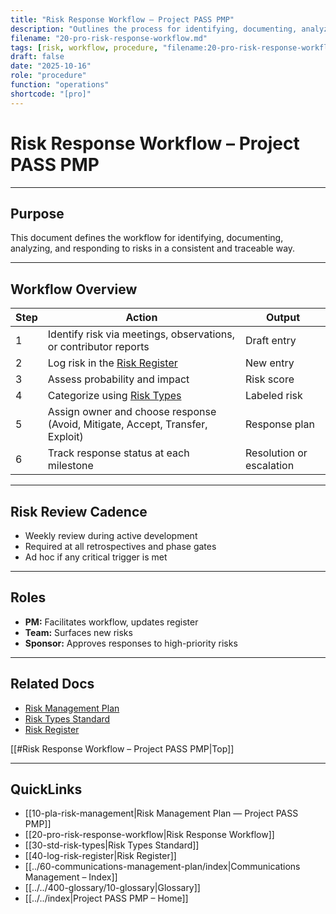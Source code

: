 ```yaml
---
title: "Risk Response Workflow — Project PASS PMP"
description: "Outlines the process for identifying, documenting, analyzing, and responding to risks in a consistent and traceable manner."
filename: "20-pro-risk-response-workflow.md"
tags: [risk, workflow, procedure, "filename:20-pro-risk-response-workflow.md"]
draft: false
date: "2025-10-16"
role: "procedure"
function: "operations"
shortcode: "[pro]"
---
```


# Risk Response Workflow – Project PASS PMP  

---

## Purpose

This document defines the workflow for identifying, documenting, analyzing, and responding to risks in a consistent and traceable way.

---

## Workflow Overview

| Step | Action | Output |
|------|--------|--------|
| 1 | Identify risk via meetings, observations, or contributor reports | Draft entry |
| 2 | Log risk in the [Risk Register](log-risk-register.md) | New entry |
| 3 | Assess probability and impact | Risk score |
| 4 | Categorize using [Risk Types](std-risk-types.md) | Labeled risk |
| 5 | Assign owner and choose response (Avoid, Mitigate, Accept, Transfer, Exploit) | Response plan |
| 6 | Track response status at each milestone | Resolution or escalation |

---

## Risk Review Cadence

- Weekly review during active development  
- Required at all retrospectives and phase gates  
- Ad hoc if any critical trigger is met

---

## Roles

- **PM:** Facilitates workflow, updates register  
- **Team:** Surfaces new risks  
- **Sponsor:** Approves responses to high-priority risks

---

## Related Docs

- [Risk Management Plan](pla-risk-management.md)  
- [Risk Types Standard](std-risk-types.md)  
- [Risk Register](log-risk-register.md)

[[#Risk Response Workflow – Project PASS PMP|Top]]

---

## QuickLinks
- [[10-pla-risk-management|Risk Management Plan — Project PASS PMP]]
- [[20-pro-risk-response-workflow|Risk Response Workflow]]
- [[30-std-risk-types|Risk Types Standard]]
- [[40-log-risk-register|Risk Register]]
- [[../60-communications-management-plan/index|Communications Management – Index]]
- [[../../400-glossary/10-glossary|Glossary]]
- [[../../index|Project PASS PMP – Home]]
